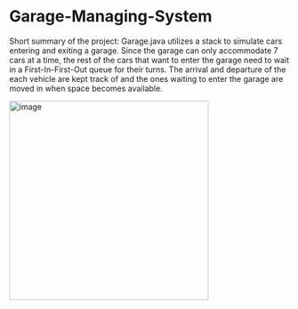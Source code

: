 # Garage-Managing-System
Short summary of the project:
Garage.java utilizes a stack to simulate cars entering and exiting a garage. Since the garage can only accommodate 7 cars at a time, the rest of the cars that want to enter the garage need to wait in a First-In-First-Out queue for their turns. The arrival and departure of the each vehicle are kept track of and the ones waiting to enter the garage are moved in when space becomes available.

<img width="358" alt="image" src="https://user-images.githubusercontent.com/60794230/156502058-4c59c2b9-e85a-42e5-a23b-443a089eb488.png">
